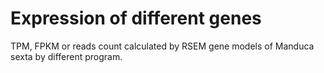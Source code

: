 # Expression of different genes

TPM, FPKM or reads count calculated by RSEM
gene models of Manduca sexta by different program.
